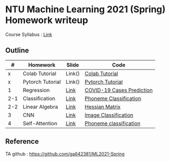 # NTU Machine Learning 2021 (Spring) Homework writeup
Course Syllabus : [Link](https://speech.ee.ntu.edu.tw/~hylee/ml/2021-spring.html)

## Outline
|#|Homework|Slide|Code|
|-|-|-|-|
|x|Colab Tutorial|Link()|[Colab Tutorial](HW0/Colab_Tutorial.ipynb)|
|x|Pytorch Tutorial|Link()|[Pytorch Tutorial](HW0/Pytorch_Tutorial.ipynb)|
|1|Regression|[Link](HW1/HW01.pdf)|[COVID-19 Cases Prediction](HW1/homework1.ipynb)|
|2-1|Classification|[Link](HW2/HW02.pdf)|[Phoneme Classification](HW2/homework2_1.ipynb)|
|2-2|Linear Algebra|[Link](HW2/HW02.pdf)|[Hessian Matrix](HW2/homework2_2.ipynb)|
|3|CNN|[Link](HW3/HW03.pdf)|[Image Classification](HW3/homework3.ipynb)|
|4|Self-Attention|[Link](HW4/HW04.pdf)|[Phoneme classification](HW4/homework4.ipnb)|

## Reference
TA github : https://github.com/ga642381/ML2021-Spring
